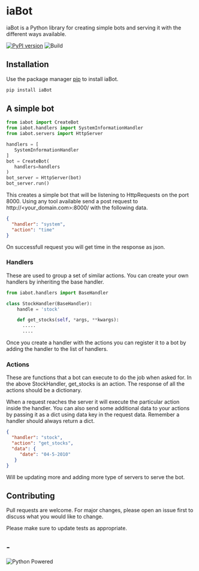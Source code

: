# iaBot

iaBot is a Python library for creating simple bots and serving it with the different ways available.


[![PyPI version](https://badge.fury.io/py/iaBot.svg)](https://badge.fury.io/py/iaBot) ![Build](https://github.com/satheesh1997/iaBot/workflows/Build%20&%20Publish/badge.svg)




## Installation

Use the package manager [pip](https://pip.pypa.io/en/stable/) to install iaBot.

```bash
pip install iaBot
```

## A simple bot

```python
from iabot import CreateBot
from iabot.handlers import SystemInformationHandler
from iabot.servers import HttpServer

handlers = [
   SystemInformationHandler
]
bot = CreateBot(
   handlers=handlers
)
bot_server = HttpServer(bot)
bot_server.run()
```

This creates a simple bot that will be listening to HttpRequests on the port 8000. Using any tool available send a post request to http://<your_domain.com>:8000/ with the following data.
```json
{
  "handler": "system",
  "action": "time"
}

```
On successfull request you will get time in the response as json.

### Handlers
These are used to group a set of similar actions. You can create your own handlers by inheriting the base handler.
```python
from iabot.handlers import BaseHandler

class StockHandler(BaseHandler):
    handle = 'stock'

    def get_stocks(self, *args, **kwargs):
      .....
      ....

```

Once you create a handler with the actions you can register it to a bot by adding the handler to the list of handlers.

### Actions
These are functions that a bot can execute to do the job when asked for. In the above StockHandler, get_stocks is an action. The response of all the actions should be a dictionary.

When a request reaches the server it will execute the particular action inside the handler. You can also send some additional data to your actions by passing it as a dict using data key in the request data. Remember a handler should always return a dict.

```json
{
  "handler": "stock",
  "action": "get_stocks",
  "data": {
     "date": "04-5-2010"
   }
}

```

Will be updating more and adding more type of servers to serve the bot.

## Contributing
Pull requests are welcome. For major changes, please open an issue first to discuss what you would like to change.

Please make sure to update tests as appropriate.


## -
![Python Powered](https://www.python.org/static/community_logos/python-powered-h-70x91.png)
